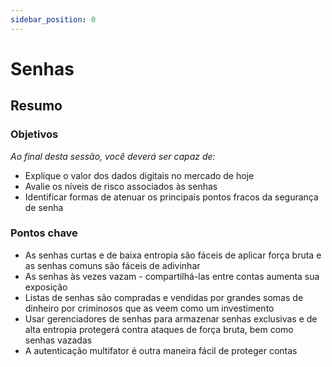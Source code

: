 ```yaml
---
sidebar_position: 0
---
```


# Senhas

## Resumo

### Objetivos
*Ao final desta sessão, você deverá ser capaz de:*
* Explique o valor dos dados digitais no mercado de hoje
* Avalie os níveis de risco associados às senhas
* Identificar formas de atenuar os principais pontos fracos da segurança de senha

### Pontos chave
* As senhas curtas e de baixa entropia são fáceis de aplicar força bruta e as senhas comuns são fáceis de adivinhar
* As senhas às vezes vazam - compartilhá-las entre contas aumenta sua exposição
* Listas de senhas são compradas e vendidas por grandes somas de dinheiro por criminosos que as veem como um investimento
* Usar gerenciadores de senhas para armazenar senhas exclusivas e de alta entropia protegerá contra ataques de força bruta, bem como senhas vazadas
* A autenticação multifator é outra maneira fácil de proteger contas